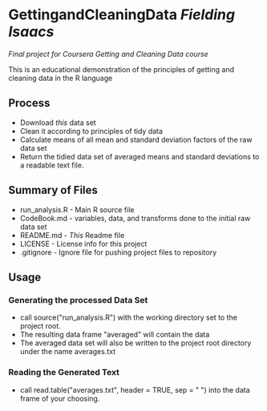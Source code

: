 # GettingandCleaningData *Fielding Isaacs*
*Final project for Coursera Getting and Cleaning Data course*

This is an educational demonstration of the principles of getting and cleaning data in the R language

## Process
- Download *this* data set
- Clean it according to principles of tidy data
- Calculate means of all mean and standard deviation factors of the raw data set
- Return the tidied data set of averaged means and standard deviations to a readable text file.

## Summary of Files
- run_analysis.R - Main R source file
- CodeBook.md - variables, data, and transforms done to the initial raw data set
- README.md - *This* Readme file
- LICENSE - License info for this project
- .gitignore - Ignore file for pushing project files to repository

## Usage

### Generating the processed Data Set
- call source("run_analysis.R") with the working directory set to the project root.
- The resulting data frame "averaged" will contain the data
- The averaged data set will also be written to the project root directory under the name averages.txt

### Reading the Generated Text
- call read.table("averages.txt", header = TRUE, sep = " ") into the data frame of your choosing.